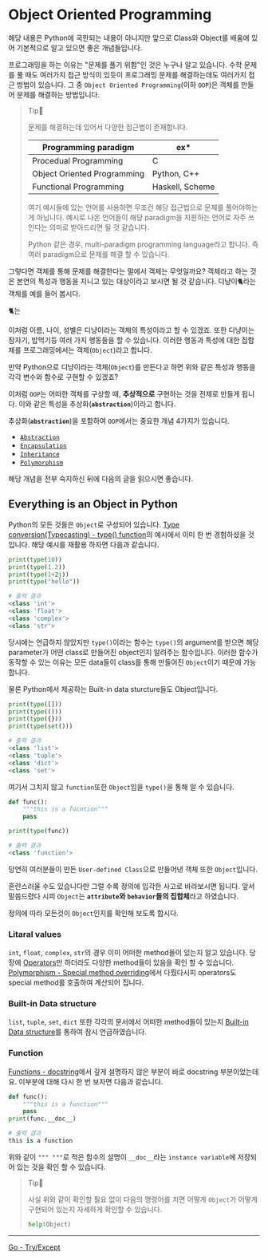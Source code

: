 # Object Oriented Programming

해당 내용은 Python에 국한되는 내용이 아니지만 앞으로 Class와 Object를 배움에 있어 기본적으로 알고 있으면 좋은 개념들입니다.

프로그래밍을 하는 이유는 "문제를 풀기 위함"인 것은 누구나 알고 있습니다. 수학 문제를 풀 때도 여러가지 접근 방식이 있듯이 프로그래밍 문제를 해결하는데도 여러가지 접근 방법이 있습니다. 그 중 `Object Oriented Programming`(이하 `OOP`)은 객체를 만들어 문제를 해결하는 방법입니다.

> Tip👀
>
> 문제를 해결하는데 있어서 다양한 접근법이 존재합니다.
>
> | Programming paradigm        | ex*             |
> | --------------------------- | --------------- |
> | Procedual Programming       | C               |
> | Object Oriented Programming | Python, C++     |
> | Functional Programming      | Haskell, Scheme |
>
> 여기 예시들에 있는 언어를 사용하면 무조건 해당 접근법으로 문제를 풀어야하는게 아닙니다. 예시로 나온 언어들이 해당 paradigm을 지원하는 언어로 자주 쓰인다는 의미로 받아드리면 될 것 같습니다.
>
> Python 같은 경우,  multi-paradigm programming language라고 합니다. 즉 여러 paradigm으로 문제를 해결 할 수 있습니다.

그렇다면 객체를 통해 문제를 해결한다는 말에서 객체는 무엇일까요? 객체라고 하는 것은 본연의 특성과 행동을 지니고 있는 대상이라고 보시면 될 것 같습니다. 디냥이🐈라는 객체를 예를 들어 봅시다.

🐈는 

이처럼 이름, 나이, 성별은 디냥이라는 객체의 특성이라고 할 수 있겠죠. 또한 디냥이는 잠자기, 밥먹기등 여러 가지 행동들을 할 수 있습니다. 이러한 행동과 특성에 대한 집합체를 프로그래밍에서는 객체(`Object`)라고 합니다.

만약 Python으로 디냥이라는 객체(`Object`)를 만든다고 하면 위와 같은 특성과 행동을 각각 변수와 함수로 구현할 수 있겠죠?

이처럼 `OOP`는 어떠한 객체를 구상할 때,  **추상적으로** 구현하는 것을 전제로 만들게 됩니다. 이와 같은 특성을 추상화(**`abstraction`**)이라고 합니다. 

추상화(**`abstraction`**)을 포함하여 `OOP`에서는 중요한 개념 4가지가 있습니다.

- [`Abstraction`](./Abstraction.md)
- [`Encapsulation`](./Encapsulation.md)
- [`Inheritance`](./Inheritance.md)
- [`Polymorphism`](./Polymorphism.md)

해당 개념을 전부 숙지하신 뒤에 다음의 글을 읽으시면 좋습니다.

## Everything is an Object in Python

Python의 모든 것들은 `Object`로 구성되어 있습니다. [Type conversion(Typecasting) - type() function](./Type-conversion(Typecasting).md#type-function)의 예시에서 이미 한 번 경험하셨을 것입니다. 해당 예시를 재활용 하자면 다음과 같습니다.

```python
print(type(10))
print(type(1.2))
print(type(1+2j))
print(type("hello"))
```

```python
# 출력 결과
<class 'int'>
<class 'float'>
<class 'complex'>
<class 'str'>
```

당시에는 언급하지 않았지만 `type()`이라는 함수는 `type()`의 argument를 받으면 해당 parameter가 어떤 class로 만들어진 object인지 알려주는 함수입니다. 이러한 함수가 동작할 수 있는 이유는 모든 data들이 class를 통해 만들어진 `Object`이기 때문에 가능합니다.

물론 Python에서 제공하는 Built-in data sturcture들도 Object입니다.

```python
print(type([]))
print(type(()))
print(type({}))
print(type(set()))
```

```python
# 출력 결과
<class 'list'>
<class 'tuple'>
<class 'dict'>
<class 'set'>
```

여기서 그치지 않고 `function`또한 `Object`임을 `type()`을 통해 알 수 있습니다.

```python
def func():
    """this is a fucntion"""
    pass

print(type(func))
```

```python
# 출력 결과
<class 'function'>
```

당연히 여러분들이 만든 `User-defined Class`으로 만들어낸 객체 또한 `Object`입니다.

혼란스러울 수도 있습니다만 그럴 수록 정의에 입각한 사고로 바라보시면 됩니다. 앞서 말씀드렸다 시피 `Object`는 **`attribute`와 `behavior`들의 집합체**라고 하였습니다.

정의에 따라 모든것이 `Object`인지를 확인해 보도록 합시다. 

### Litaral values

`int`, `float`, `complex`, `str`의 경우 이미 어떠한 method들이 있는지 알고 있습니다. 당장에 [Operators](./Operators.md)만 하더라도 다양한 method들이 있음을 확인 할 수 있습니다. [Polymorphism - Special method overriding](./Polymorphism.md#Special-method-overriding)에서 다뤘다시피 operators도 special method를 호출하여 계산되어 집니다.

### Built-in Data structure

`list`, `tuple`, `set`, `dict` 또한 각각의 문서에서 어떠한 method들이 있는지 [Built-in Data structure](./Built-in-Data-structure.md)를 통하여 잠시 언급하였습니다. 

### Function

[Functions - docstring](./Functions.md#docstring)에서 깊게 설명하지 않은 부분이 바로 docstring 부분이었는데요. 이부분에 대해 다시 한 번 보자면 다음과 같습니다.

```python
def func():
    """this is a function"""
    pass
print(func.__doc__)
```

```python
# 출력 결과
this is a function
```

위와 같이 `""" """`로 적은 함수의 설명이 `__doc__`라는 `instance variable`에 저장되어 있는 것을 확인 할 수 있습니다.

> Tip👀
>
> 사실 위와 같이 확인할 필요 없이 다음의 명령어를 치면 어떻게 `Object`가 어떻게 구현되어 있는지 자세하게 확인할 수 있습니다.
>
> ```python
> help(Object)
> ```
>

---

[Go - Try/Except](./Try\/Except.md)